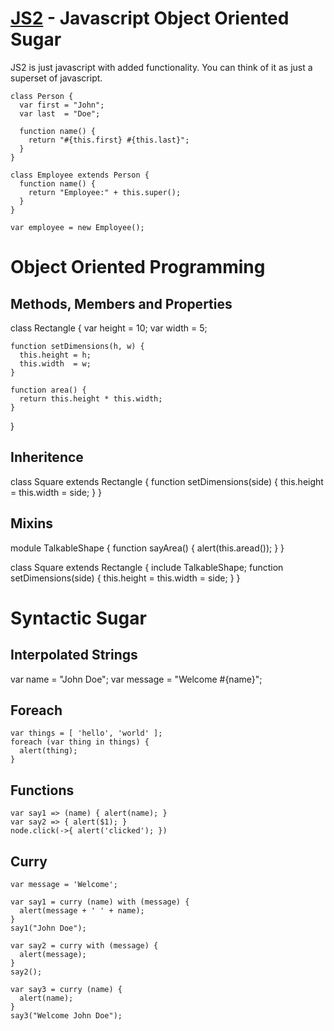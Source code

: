 [JS2](http://github.com/jeffsu/js2) - Javascript Object Oriented Sugar
======================================================================

JS2 is just javascript with added functionality.  You can think of it as just a superset of javascript.

    class Person {
      var first = "John";
      var last  = "Doe";

      function name() {
        return "#{this.first} #{this.last}";
      }
    }

    class Employee extends Person {
      function name() {
        return "Employee:" + this.super(); 
      }
    }

    var employee = new Employee();

Object Oriented Programming
===========================

Methods, Members and Properties
-------------------------------
  class Rectangle {
    var height = 10;
    var width  = 5;

    function setDimensions(h, w) {
      this.height = h;
      this.width  = w;
    }

    function area() {
      return this.height * this.width;
    }
  }

Inheritence
-----------
  class Square extends Rectangle {
    function setDimensions(side) {
      this.height = this.width = side;
    }
  }

Mixins
------
  module TalkableShape {
    function sayArea() {
      alert(this.aread());
    }
  }

  class Square extends Rectangle {
    include TalkableShape;
    function setDimensions(side) {
      this.height = this.width = side;
    }
  }

Syntactic Sugar
===============
Interpolated Strings
--------------------
  var name    = "John Doe";
  var message = "Welcome #{name}";

Foreach
-------
    var things = [ 'hello', 'world' ];
    foreach (var thing in things) {
      alert(thing);
    }

Functions
---------
    var say1 => (name) { alert(name); }
    var say2 => { alert($1); }
    node.click(->{ alert('clicked'); })

Curry
-----
    var message = 'Welcome';

    var say1 = curry (name) with (message) {
      alert(message + ' ' + name); 
    }
    say1("John Doe");

    var say2 = curry with (message) {
      alert(message); 
    }
    say2();

    var say3 = curry (name) {
      alert(name);
    }
    say3("Welcome John Doe");
